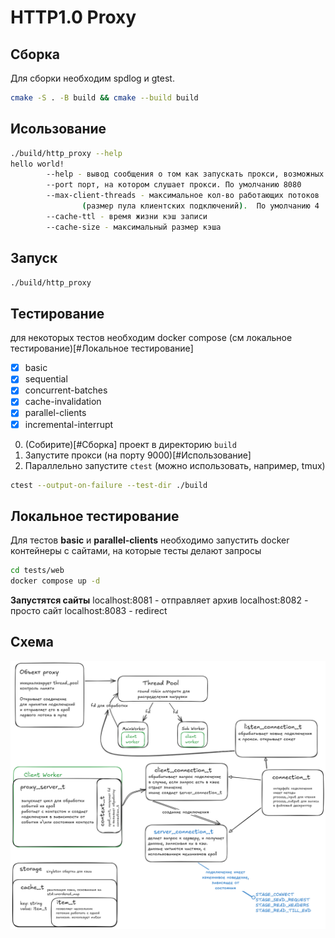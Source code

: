 # HTTP1.0 Proxy

## Сборка

Для сборки необходим spdlog и gtest.

```bash
cmake -S . -B build && cmake --build build
```

## Исользование

```bash
./build/http_proxy --help
hello world!
        --help - вывод сообщения о том как запускать прокси, возможных флагах и их описания
        --port порт, на котором слушает прокси. По умолчанию 8080
        --max-client-threads - максимальное кол-во работающих потоков
                (размер пула клиентских подключений).  По умолчанию 4
        --cache-ttl - время жизни кэш записи
        --cache-size - максимальный размер кэша
```

## Запуск

```bash
./build/http_proxy
```

## Тестирование

для некоторых тестов необходим docker compose (см локальное тестирование)[#Локальное тестирование]

- [x] basic
- [x] sequential
- [x] concurrent-batches
- [x] cache-invalidation
- [x] parallel-clients
- [x] incremental-interrupt

0. (Собирите)[#Сборка] проект в директорию `build`
1. Запустите прокси (на порту 9000)[#Использование]
2. Параллельно запустите `ctest` (можно использовать, например, tmux)

```bash
ctest --output-on-failure --test-dir ./build
```

## Локальное тестирование

Для тестов **basic** и **parallel-clients** необходимо запустить docker контейнеры с сайтами, на которые тесты делают запросы

```bash
cd tests/web
docker compose up -d
```

**Запустятся сайты**
localhost:8081 - отправляет архив
localhost:8082 - просто сайт
localhost:8083 - redirect

## Схема

![схема](assets/description.png)
